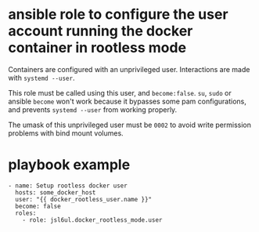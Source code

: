 # ansible role to configure the user account running the docker container in rootless mode

Containers are configured with an unprivileged user. Interactions are made with `systemd --user`.

This role must be called using this user, and `become:false`. 
`su`, `sudo` or ansible `become` won't work because it bypasses some pam configurations, and prevents `systemd --user` from working properly.

The umask of this unprivileged user must be `0002` to avoid write permission problems with bind mount volumes.

# playbook example

```
- name: Setup rootless docker user
  hosts: some_docker_host
  user: "{{ docker_rootless_user.name }}"
  become: false
  roles:
    - role: jsl6ul.docker_rootless_mode.user
```
